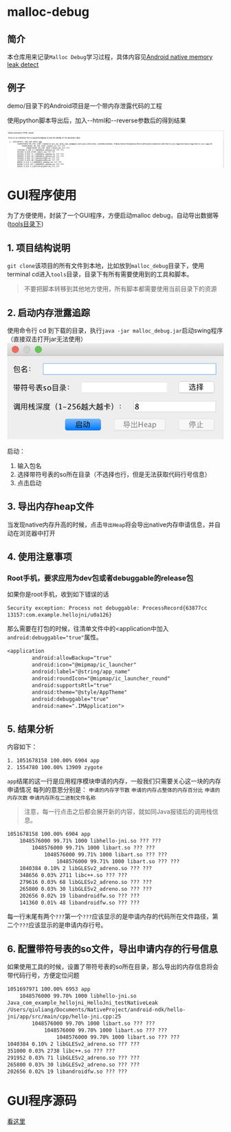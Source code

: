# malloc-debug
## 简介
本仓库用来记录`Malloc Debug`学习过程，具体内容见[Android native memory leak detect](https://blog.csdn.net/a740169405/article/details/81032228)
## 例子
demo/目录下的Android项目是一个带内存泄露代码的工程

使用python脚本导出后，加入--html和--reverse参数后的得到结果

![图片](./demo_result.png)


# GUI程序使用
为了方便使用，封装了一个GUI程序，方便启动malloc debug，自动导出数据等([tools目录下](./tools))

## 1. 项目结构说明
`git clone`该项目的所有文件到本地，比如放到`malloc_debug`目录下，使用terminal cd进入`tools`目录，目录下有所有需要使用到的工具和脚本。
> 不要把脚本转移到其他地方使用，所有脚本都需要使用当前目录下的资源

## 2. 启动内存泄露追踪
使用命令行 cd 到下载的目录，执行`java -jar malloc_debug.jar`启动swing程序（直接双击打开jar无法使用）
![swing程序主界面](./mallocdebug_gui.png)

启动：
1. 输入包名
2. 选择带符号表的so所在目录（不选择也行，但是无法获取代码行号信息）
3. 点击启动

## 3. 导出内存heap文件
当发现native内存升高的时候，点击`导出Heap`将会导出native内存申请信息，并自动在浏览器中打开

## 4. 使用注意事项
### Root手机，要求应用为dev包或者debuggable的release包
如果你是root手机，收到如下错误的话
```
Security exception: Process not debuggable: ProcessRecord{63877cc 13157:com.example.hellojni/u0a126}
```
那么需要在打包的时候，往清单文件中的<application中加入`android:debuggable="true"`属性。
```
<application
        android:allowBackup="true"
        android:icon="@mipmap/ic_launcher"
        android:label="@string/app_name"
        android:roundIcon="@mipmap/ic_launcher_round"
        android:supportsRtl="true"
        android:theme="@style/AppTheme"
        android:debuggable="true"
        android:name=".IMApplication">
```

## 5. 结果分析
内容如下：

```
1. 1051678158 100.00% 6904 app
2. 1554780 100.00% 13909 zygote
```
`app`结尾的这一行是应用程序模块申请的内存，一般我们只需要关心这一块的内存申请情况
每列的意思分别是：
`申请的内存字节数` `申请的内存占整体的内存百分比` `申请的内存次数` `申请内存所在二进制文件名称`

> 注意，每一行点击之后都会展开新的内容，就如同Java报错后的调用栈信息。

```
1051678158 100.00% 6904 app
	1048576000 99.71% 1000 libhello-jni.so ??? ???
		1048576000 99.71% 1000 libart.so ??? ???
			1048576000 99.71% 1000 libart.so ??? ???
				1048576000 99.71% 1000 libart.so ??? ???
	1040384 0.10% 2 libGLESv2_adreno.so ??? ???
	348656 0.03% 2711 libc++.so ??? ???
	279616 0.03% 68 libGLESv2_adreno.so ??? ???
	265800 0.03% 30 libGLESv2_adreno.so ??? ???
	202656 0.02% 19 libandroidfw.so ??? ???
	141360 0.01% 48 libandroidfw.so ??? ???
```
每一行末尾有两个`???`第一个`???`应该显示的是申请内存的代码所在文件路径，第二个`???`应该显示的是申请内存行号。

## 6. 配置带符号表的so文件，导出申请内存的行号信息
如果使用工具的时候，设置了带符号表的so所在目录，那么导出的内存信息将会带代码行号，方便定位问题

```
1051697971 100.00% 6953 app
	1048576000 99.70% 1000 libhello-jni.so Java_com_example_hellojni_HelloJni_testNativeLeak /Users/qiuliang/Documents/NativeProject/android-ndk/hello-jni/app/src/main/cpp/hello-jni.cpp:25
		1048576000 99.70% 1000 libart.so ??? ???
			1048576000 99.70% 1000 libart.so ??? ???
				1048576000 99.70% 1000 libart.so ??? ???
1040384 0.10% 2 libGLESv2_adreno.so ??? ???
351000 0.03% 2738 libc++.so ??? ???
291952 0.03% 71 libGLESv2_adreno.so ??? ???
265800 0.03% 30 libGLESv2_adreno.so ??? ???
202656 0.02% 19 libandroidfw.so ??? ???
```


# GUI程序源码
[看这里](./gui-source/src)

